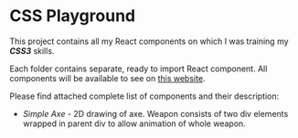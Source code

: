 # CSS Playground

This project contains all my React components on which I was training my **_CSS3_** skills.

Each folder contains separate, ready to import React component.
All components will be available to see on [this website].

Please find attached complete list of components and their description:
- _Simple Axe_ - 2D drawing of axe. Weapon consists of two div elements wrapped in parent div to allow animation of whole weapon.

<!-- My Referrences -->
[this website]: http://projects.bborawski.pl/css-playground